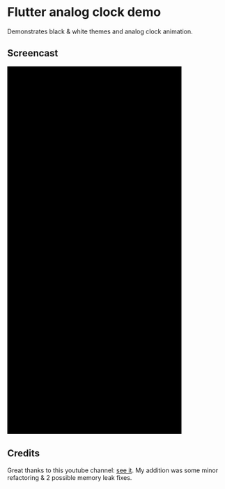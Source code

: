 # Flutter analog clock demo

Demonstrates black & white themes and analog clock animation.

## Screencast

<img src="assets/screencast.gif" width="400" alt="Screencast">

## Credits
Great thanks to this youtube channel: [see it](https://youtu.be/u6Cfzng3Gek).
My addition was some minor refactoring & 2 possible memory leak fixes.